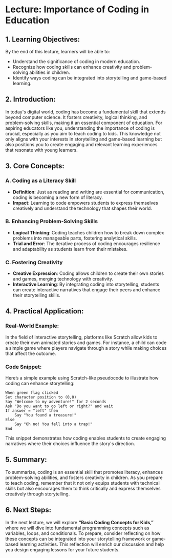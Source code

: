 # Lecture: Importance of Coding in Education

## 1. Learning Objectives:
By the end of this lecture, learners will be able to:
- Understand the significance of coding in modern education.
- Recognize how coding skills can enhance creativity and problem-solving abilities in children.
- Identify ways coding can be integrated into storytelling and game-based learning.

## 2. Introduction:
In today's digital world, coding has become a fundamental skill that extends beyond computer science. It fosters creativity, logical thinking, and problem-solving skills, making it an essential component of education. For aspiring educators like you, understanding the importance of coding is crucial, especially as you aim to teach coding to kids. This knowledge not only aligns with your interests in storytelling and game-based learning but also positions you to create engaging and relevant learning experiences that resonate with young learners. 

## 3. Core Concepts:
### A. Coding as a Literacy Skill
- **Definition**: Just as reading and writing are essential for communication, coding is becoming a new form of literacy.
- **Impact**: Learning to code empowers students to express themselves creatively and understand the technology that shapes their world.

### B. Enhancing Problem-Solving Skills
- **Logical Thinking**: Coding teaches children how to break down complex problems into manageable parts, fostering analytical skills.
- **Trial and Error**: The iterative process of coding encourages resilience and adaptability as students learn from their mistakes.

### C. Fostering Creativity
- **Creative Expression**: Coding allows children to create their own stories and games, merging technology with creativity.
- **Interactive Learning**: By integrating coding into storytelling, students can create interactive narratives that engage their peers and enhance their storytelling skills.

## 4. Practical Application:
### Real-World Example:
In the field of interactive storytelling, platforms like Scratch allow kids to create their own animated stories and games. For instance, a child can code a simple game where players navigate through a story while making choices that affect the outcome.

### Code Snippet:
Here’s a simple example using Scratch-like pseudocode to illustrate how coding can enhance storytelling:

```plaintext
When green flag clicked
Set character position to (0,0)
Say "Welcome to my adventure!" for 2 seconds
Ask "Do you want to go left or right?" and wait
If answer = "left" then
    Say "You found a treasure!"
Else
    Say "Oh no! You fell into a trap!"
End
```

This snippet demonstrates how coding enables students to create engaging narratives where their choices influence the story's direction.

## 5. Summary:
To summarize, coding is an essential skill that promotes literacy, enhances problem-solving abilities, and fosters creativity in children. As you prepare to teach coding, remember that it not only equips students with technical skills but also encourages them to think critically and express themselves creatively through storytelling.

## 6. Next Steps:
In the next lecture, we will explore **“Basic Coding Concepts for Kids,”** where we will dive into fundamental programming concepts such as variables, loops, and conditionals. To prepare, consider reflecting on how these concepts can be integrated into your storytelling framework or game-based learning activities. This reflection will enrich our discussion and help you design engaging lessons for your future students.